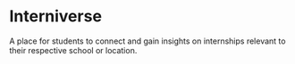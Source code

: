 # Interniverse
A place for students to connect and gain insights on internships relevant to their respective school or location. 
